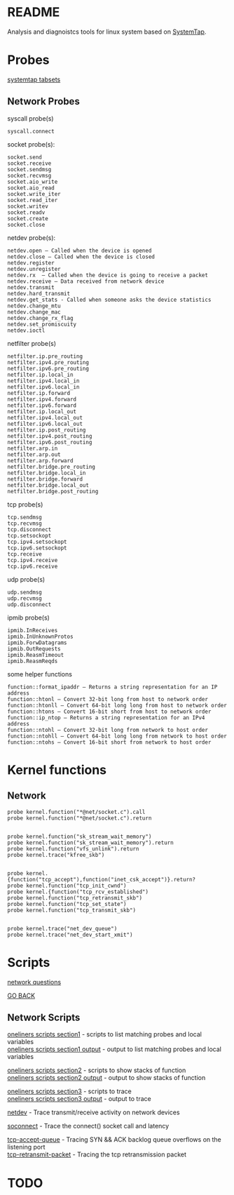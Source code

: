 

# README

Analysis and diagnoistcs tools for linux system based on [SystemTap](https://sourceware.org/systemtap/).


# Probes

[systemtap tabsets](https://sourceware.org/systemtap/tapsets/)

## Network Probes

syscall probe(s)
```
syscall.connect
```


socket probe(s):
```
socket.send
socket.receive
socket.sendmsg
socket.recvmsg
socket.aio_write
socket.aio_read
socket.write_iter
socket.read_iter
socket.writev
socket.readv
socket.create
socket.close
```



netdev probe(s):
```
netdev.open — Called when the device is opened
netdev.close — Called when the device is closed
netdev.register
netdev.unregister
netdev.rx  — Called when the device is going to receive a packet
netdev.receive — Data received from network device
netdev.transmit
netdev.hard_transmit
netdev.get_stats - Called when someone asks the device statistics
netdev.change_mtu
netdev.change_mac
netdev.change_rx_flag
netdev.set_promiscuity
netdev.ioctl
```


netfilter probe(s)
```
netfilter.ip.pre_routing
netfilter.ipv4.pre_routing
netfilter.ipv6.pre_routing
netfilter.ip.local_in
netfilter.ipv4.local_in
netfilter.ipv6.local_in
netfilter.ip.forward
netfilter.ipv4.forward
netfilter.ipv6.forward
netfilter.ip.local_out
netfilter.ipv4.local_out
netfilter.ipv6.local_out
netfilter.ip.post_routing
netfilter.ipv4.post_routing
netfilter.ipv6.post_routing
netfilter.arp.in
netfilter.arp.out
netfilter.arp.forward
netfilter.bridge.pre_routing
netfilter.bridge.local_in
netfilter.bridge.forward
netfilter.bridge.local_out
netfilter.bridge.post_routing
```


tcp probe(s)
```
tcp.sendmsg
tcp.recvmsg
tcp.disconnect
tcp.setsockopt
tcp.ipv4.setsockopt
tcp.ipv6.setsockopt
tcp.receive
tcp.ipv4.receive
tcp.ipv6.receive
```



udp probe(s)
```
udp.sendmsg
udp.recvmsg
udp.disconnect
```



ipmib probe(s)
```
ipmib.InReceives
ipmib.InUnknownProtos
ipmib.ForwDatagrams
ipmib.OutRequests
ipmib.ReasmTimeout
ipmib.ReasmReqds
```


some helper functions
```
function::format_ipaddr — Returns a string representation for an IP address
function::htonl — Convert 32-bit long from host to network order
function::htonll — Convert 64-bit long long from host to network order
function::htons — Convert 16-bit short from host to network order
function::ip_ntop — Returns a string representation for an IPv4 address
function::ntohl — Convert 32-bit long from network to host order
function::ntohll — Convert 64-bit long long from network to host order
function::ntohs — Convert 16-bit short from network to host order
```




# Kernel functions


## Network

```
probe kernel.function("*@net/socket.c").call
probe kernel.function("*@net/socket.c").return


probe kernel.function("sk_stream_wait_memory")
probe kernel.function("sk_stream_wait_memory").return
probe kernel.function("vfs_unlink").return
probe kernel.trace("kfree_skb")


probe kernel.{function("tcp_accept"),function("inet_csk_accept")}.return?
probe kernel.function("tcp_init_cwnd")
probe kernel.{function("tcp_rcv_established")
probe kernel.function("tcp_retransmit_skb")
probe kernel.function("tcp_set_state")
probe kernel.function("tcp_transmit_skb")


probe kernel.trace("net_dev_queue")
probe kernel.trace("net_dev_start_xmit")

```


# Scripts

[network questions](Network/questions)

[GO BACK](#README)


## Network Scripts

[oneliners scripts section1](Network/oneliners/oneliners-1-scripts) - scripts to list matching probes and local variables
<br/>
[oneliners scripts section1 output](Network/oneliners/oneliners-1-output.txt) - output to list matching probes and local variables

[oneliners scripts section2](Network/oneliners/oneliners-2-scripts) - scripts to show stacks of function
<br/>
[oneliners scripts section2 output](Network/oneliners/oneliners-2-output.txt) - output to show stacks of function

[oneliners scripts section3](Network/oneliners/oneliners-3-scripts) - scripts to trace
<br/>
[oneliners scripts section3 output](Network/oneliners/oneliners-3-output.txt) - output to trace   



[netdev](Network/netdev.stp) - Trace transmit/receive activity on network devices

[soconnect](Network/soconnect.stp)  - Trace the connect() socket call and latency

[tcp-accept-queue](Network/tcp-accept-queue.stp) - Tracing SYN && ACK backlog queue overflows on the listening port
<br/>
[tcp-retransmit-packet](Network/tcp-retransmit-packet.stp) - Tracing the tcp retransmission packet



# TODO 





